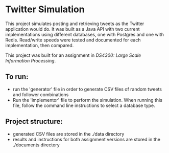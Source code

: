 # Twitter Simulation
This project simulates posting and retrieving tweets as the Twitter application would do.  It was built as a Java API with two current implementations using different databases, one with Postgres and one with Redis.  Read/write speeds were tested and documented for each implementation, then compared.

This project was built for an assignment in *DS4300: Large Scale Information Processing*. 

## To run: 
- run the 'generator' file in order to generate CSV files of random tweets and follower combinations
- Run the 'implementor' file to perform the simulation.  When running this file, follow the command line instructions to select a database type.

##  Project structure:
- generated CSV files are stored in the ./data directory
- results and instructions for both assignment versions are stored in the ./documents directory
